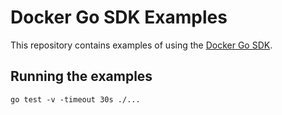 # Docker Go SDK Examples

This repository contains examples of using the [Docker Go SDK](https://github.com/docker/go-sdk).

## Running the examples

```shell
go test -v -timeout 30s ./...
```
